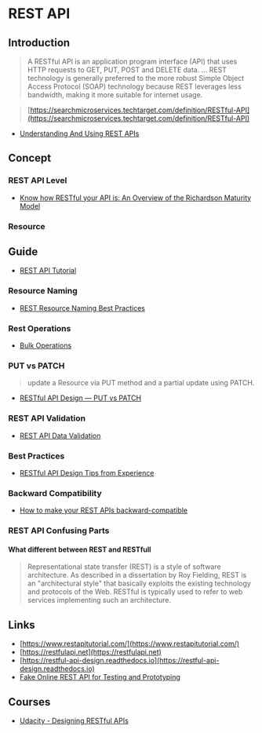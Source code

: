 # REST API

## Introduction

> A RESTful API is an application program interface (API) that uses HTTP requests to GET, PUT, POST and DELETE data. ... REST technology is generally preferred to the more robust Simple Object Access Protocol (SOAP) technology because REST leverages less bandwidth, making it more suitable for internet usage.

> [https://searchmicroservices.techtarget.com/definition/RESTful-API](https://searchmicroservices.techtarget.com/definition/RESTful-API)

- [Understanding And Using REST APIs](https://www.smashingmagazine.com/2018/01/understanding-using-rest-api/)

## Concept

### REST API Level

- [Know how RESTful your API is: An Overview of the Richardson Maturity Model](https://developers.redhat.com/blog/2017/09/13/know-how-restful-your-api-is-an-overview-of-the-richardson-maturity-model/)

### Resource

## Guide

- [REST API Tutorial](https://restfulapi.net/)

### Resource Naming

- [REST Resource Naming Best Practices](https://restfulapi.net/resource-naming/)

### Rest Operations

- [Bulk Operations](http://apostolidis.me/bulk-operations/)

### PUT vs PATCH

> update a Resource via PUT method and a partial update using PATCH.

- [RESTful API Design — PUT vs PATCH](https://medium.com/backticks-tildes/restful-api-design-put-vs-patch-4a061aa3ed0b)

### REST API Validation

- [REST API Data Validation](http://www.kamilgrzybek.com/design/rest-api-data-validation/)

### Best Practices

- [RESTful API Design Tips from Experience](https://medium.com/studioarmix/learn-restful-api-design-ideals-c5ec915a430f)

### Backward Compatibility

- [How to make your REST APIs backward-compatible](https://www.infoworld.com/article/3401920/how-to-make-your-rest-apis-backward-compatible.html)

### REST API Confusing Parts

#### What different between REST and RESTfull

> Representational state transfer (REST) is a style of software architecture. As described in a dissertation by Roy Fielding, REST is an "architectural style" that basically exploits the existing technology and protocols of the Web. RESTful is typically used to refer to web services implementing such an architecture.

## Links

- [https://www.restapitutorial.com/](https://www.restapitutorial.com/)
- [https://restfulapi.net](https://restfulapi.net)
- [https://restful-api-design.readthedocs.io](https://restful-api-design.readthedocs.io)
- [Fake Online REST API for Testing and Prototyping](https://jsonplaceholder.typicode.com/)

## Courses

- [Udacity - Designing RESTful APIs](https://classroom.udacity.com/courses/ud388)

